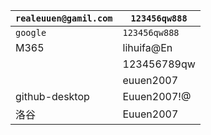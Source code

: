 
| `realeuuen@gamil.com` | `123456qw888` |
| --------------------- | ------------- |
| `google`              | `123456qw888` |
| M365                  | lihuifa@En    |
|                       | 123456789qw   |
|                       | euuen2007     |
| github-desktop        | Euuen2007!@   |
| 洛谷                    | Euuen2007     |
